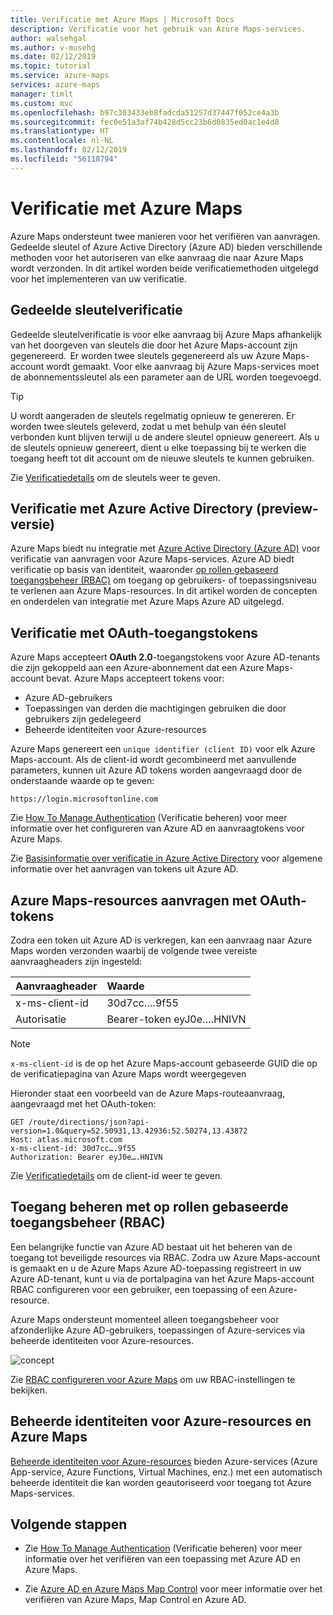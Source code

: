 ```yaml
---
title: Verificatie met Azure Maps | Microsoft Docs
description: Verificatie voor het gebruik van Azure Maps-services.
author: walsehgal
ms.author: v-musehg
ms.date: 02/12/2019
ms.topic: tutorial
ms.service: azure-maps
services: azure-maps
manager: timlt
ms.custom: mvc
ms.openlocfilehash: b97c303433eb8fadcda51257d37447f052ce4a3b
ms.sourcegitcommit: fec0e51a3af74b428d5cc23b6d0835ed0ac1e4d8
ms.translationtype: HT
ms.contentlocale: nl-NL
ms.lasthandoff: 02/12/2019
ms.locfileid: "56118794"
---
```

# <a name="authentication-with-azure-maps"></a>Verificatie met Azure Maps

Azure Maps ondersteunt twee manieren voor het verifiëren van aanvragen. Gedeelde sleutel of Azure Active Directory (Azure AD) bieden verschillende methoden voor het autoriseren van elke aanvraag die naar Azure Maps wordt verzonden. In dit artikel worden beide verificatiemethoden uitgelegd voor het implementeren van uw verificatie.

## <a name="shared-key-authentication"></a>Gedeelde sleutelverificatie

Gedeelde sleutelverificatie is voor elke aanvraag bij Azure Maps afhankelijk van het doorgeven van sleutels die door het Azure Maps-account zijn gegenereerd.  Er worden twee sleutels gegenereerd als uw Azure Maps-account wordt gemaakt.  Voor elke aanvraag bij Azure Maps-services moet de abonnementssleutel als een parameter aan de URL worden toegevoegd.

> [!Tip]
> U wordt aangeraden de sleutels regelmatig opnieuw te genereren. Er worden twee sleutels geleverd, zodat u met behulp van één sleutel verbonden kunt blijven terwijl u de andere sleutel opnieuw genereert. Als u de sleutels opnieuw genereert, dient u elke toepassing bij te werken die toegang heeft tot dit account om de nieuwe sleutels te kunnen gebruiken.

Zie [Verificatiedetails](https://aka.ms/amauthdetails) om de sleutels weer te geven.

## <a name="authentication-with-azure-active-directory-preview"></a>Verificatie met Azure Active Directory (preview-versie)

Azure Maps biedt nu integratie met [Azure Active Directory (Azure AD)](https://docs.microsoft.com/azure/active-directory/fundamentals/active-directory-whatis) voor verificatie van aanvragen voor Azure Maps-services.  Azure AD biedt verificatie op basis van identiteit, waaronder [op rollen gebaseerd toegangsbeheer (RBAC)](https://docs.microsoft.com/azure/role-based-access-control/overview) om toegang op gebruikers- of toepassingsniveau te verlenen aan Azure Maps-resources. In dit artikel worden de concepten en onderdelen van integratie met Azure Maps Azure AD uitgelegd.

## <a name="authentication-with-oauth-access-tokens"></a>Verificatie met OAuth-toegangstokens

Azure Maps accepteert **OAuth 2.0**-toegangstokens voor Azure AD-tenants die zijn gekoppeld aan een Azure-abonnement dat een Azure Maps-account bevat.  Azure Maps accepteert tokens voor:

* Azure AD-gebruikers 
* Toepassingen van derden die machtigingen gebruiken die door gebruikers zijn gedelegeerd
* Beheerde identiteiten voor Azure-resources

Azure Maps genereert een `unique identifier (client ID)` voor elk Azure Maps-account.  Als de client-id wordt gecombineerd met aanvullende parameters, kunnen uit Azure AD tokens worden aangevraagd door de onderstaande waarde op te geven:

```
https://login.microsoftonline.com
```
Zie [How To Manage Authentication](https://review.docs.microsoft.com/azure/azure-maps/how-to-manage-authentication) (Verificatie beheren) voor meer informatie over het configureren van Azure AD en aanvraagtokens voor Azure Maps.

Zie [Basisinformatie over verificatie in Azure Active Directory](https://docs.microsoft.com/azure/active-directory/develop/authentication-scenarios) voor algemene informatie over het aanvragen van tokens uit Azure AD.

## <a name="requesting-azure-map-resources-with-oauth-tokens"></a>Azure Maps-resources aanvragen met OAuth-tokens

Zodra een token uit Azure AD is verkregen, kan een aanvraag naar Azure Maps worden verzonden waarbij de volgende twee vereiste aanvraagheaders zijn ingesteld:

| Aanvraagheader    |    Waarde    |
|:------------------|:------------|
| x-ms-client-id    | 30d7cc….9f55|
| Autorisatie     | Bearer-token eyJ0e….HNIVN |

> [!Note]
> `x-ms-client-id` is de op het Azure Maps-account gebaseerde GUID die op de verificatiepagina van Azure Maps wordt weergegeven

Hieronder staat een voorbeeld van de Azure Maps-routeaanvraag, aangevraagd met het OAuth-token:

```
GET /route/directions/json?api-version=1.0&query=52.50931,13.42936:52.50274,13.43872 
Host: atlas.microsoft.com 
x-ms-client-id: 30d7cc….9f55 
Authorization: Bearer eyJ0e….HNIVN 
```

Zie [Verificatiedetails](https://aka.ms/amauthdetails) om de client-id weer te geven.

## <a name="control-access-with-role-based-access-control-rbac"></a>Toegang beheren met op rollen gebaseerde toegangsbeheer (RBAC)

Een belangrijke functie van Azure AD bestaat uit het beheren van de toegang tot beveiligde resources via RBAC. Zodra uw Azure Maps-account is gemaakt en u de Azure Maps Azure AD-toepassing registreert in uw Azure AD-tenant, kunt u via de portalpagina van het Azure Maps-account RBAC configureren voor een gebruiker, een toepassing of een Azure-resource. 

Azure Maps ondersteunt momenteel alleen toegangsbeheer voor afzonderlijke Azure AD-gebruikers, toepassingen of Azure-services via beheerde identiteiten voor Azure-resources.

![concept](./media/azure-maps-authentication/concept.png)

Zie [RBAC configureren voor Azure Maps](https://aka.ms/amrbac) om uw RBAC-instellingen te bekijken.

## <a name="managed-identities-for-azure-resources-and-azure-maps"></a>Beheerde identiteiten voor Azure-resources en Azure Maps

[Beheerde identiteiten voor Azure-resources](https://docs.microsoft.com/azure/active-directory/managed-identities-azure-resources/overview) bieden Azure-services (Azure App-service, Azure Functions, Virtual Machines, enz.) met een automatisch beheerde identiteit die kan worden geautoriseerd voor toegang tot Azure Maps-services.  

## <a name="next-steps"></a>Volgende stappen

* Zie [How To Manage Authentication](https://review.docs.microsoft.com/azure/azure-maps/how-to-manage-authentication) (Verificatie beheren) voor meer informatie over het verifiëren van een toepassing met Azure AD en Azure Maps.

* Zie [Azure AD en Azure Maps Map Control](https://aka.ms/amaadmc) voor meer informatie over het verifiëren van Azure Maps, Map Control en Azure AD.